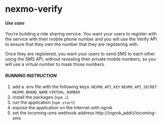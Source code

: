 # nexmo-verify

#### _Use case_
You’re building a ride sharing service. You want your users to register with the service with their mobile phone number and you will use the Verify API to ensure that they own the number that they are registering with.

Once they are registered, you want your users to send SMS to each other using the SMS API, without revealing their private mobile numbers, so you will use a virtual number to mask those numbers.

#### _RUNNING INSTRUCTION_
1. add a .env file with the following keys:
   `NEXMO_API_KEY`
   `NEXMO_API_SECRET`   
   `NEXMO_BRAND_NAME`
   `VIRTUAL_NUMBER`
2. install the packages (`npm i`)
3. run the application (`npm start`)
4. expose the application on the Internet with ngrok
5. set the incoming-sms webhook address http://(ngrok_addr)/incoming-sms

